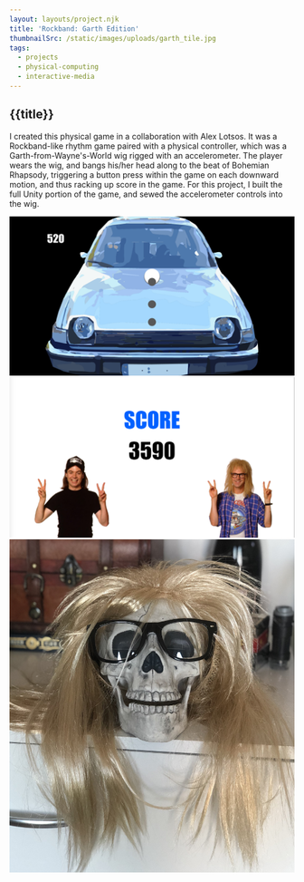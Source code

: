 ```yaml
---
layout: layouts/project.njk
title: 'Rockband: Garth Edition'
thumbnailSrc: /static/images/uploads/garth_tile.jpg
tags:
  - projects
  - physical-computing
  - interactive-media
---
```

## {{title}}

I created this physical game in a collaboration with Alex Lotsos. It was a Rockband-like rhythm game paired with a physical controller, which was a Garth-from-Wayne's-World wig rigged with an accelerometer. The player wears the wig, and bangs his/her head along to the beat of Bohemian Rhapsody, triggering a button press within the game on each downward motion, and thus racking up  score in the game. For this project, I built the full Unity portion of the game, and sewed the accelerometer controls into the wig.

<div class="frame">
<img src="/static/images/uploads/36228714_2041682475844008_7218132044931399680_n.png">
</div>

<div class="frame">
<img src="/static/images/uploads/36275635_2041694075842848_6490546803824394240_n.png">
</div>

<div class="object-fit:contain">
<img src="/static/images/uploads/img_1875.jpg">
</div>
